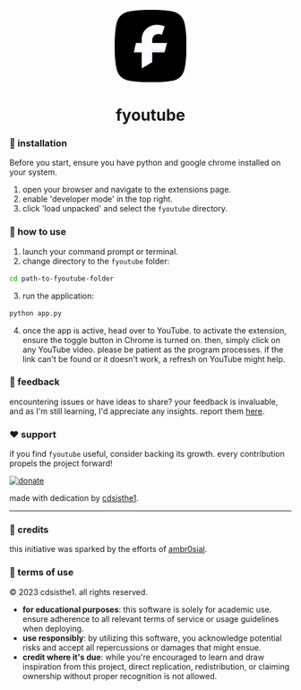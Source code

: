 <p align="center">
  <img src="icon128.png" alt="fYouTube logo">
  <h1 align="center">fyoutube</h1>
</p>

### 💽 installation

Before you start, ensure you have python and google chrome installed on your system.

1. open your browser and navigate to the extensions page.
2. enable 'developer mode' in the top right.
3. click 'load unpacked' and select the `fyoutube` directory.

### 🚀 how to use

1. launch your command prompt or terminal.
2. change directory to the `fyoutube` folder:
```bash
cd path-to-fyoutube-folder
```
3. run the application:
```bash
python app.py
```
4. once the app is active, head over to YouTube. to activate the extension, ensure the toggle button in Chrome is turned on. then, simply click on any YouTube video. please be patient as the program processes. if the link can't be found or it doesn't work, a refresh on YouTube might help.

### 📣 feedback

encountering issues or have ideas to share? your feedback is invaluable, and as I'm still learning, I'd appreciate any insights. report them [here](https://github.com/cdsisthe1/fyoutube/issues).

### ❤️ support

if you find `fyoutube` useful, consider backing its growth. every contribution propels the project forward!

[![donate](https://img.shields.io/badge/donate-PayPal-green.svg)](https://www.paypal.com/donate/?hosted_button_id=R92KGPYHPE3JY)

made with dedication by [cdsisthe1](https://github.com/cdsisthe1).

---

### 🙏 credits

this initiative was sparked by the efforts of [ambr0sial](https://github.com/ambr0sial).

### 📜 terms of use

© 2023 cdsisthe1. all rights reserved.

- **for educational purposes**: this software is solely for academic use. ensure adherence to all relevant terms of service or usage guidelines when deploying.
- **use responsibly**: by utilizing this software, you acknowledge potential risks and accept all repercussions or damages that might ensue.
- **credit where it's due**: while you're encouraged to learn and draw inspiration from this project, direct replication, redistribution, or claiming ownership without proper recognition is not allowed.
